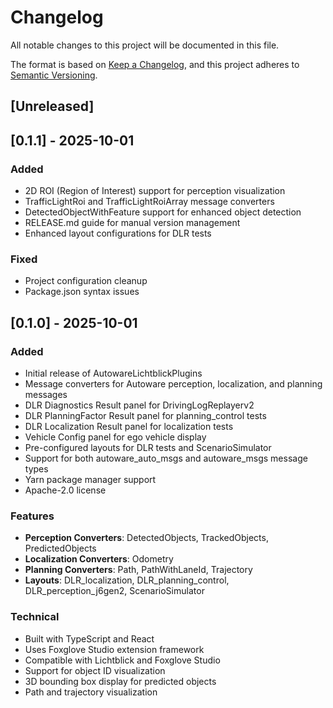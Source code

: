 # Changelog

All notable changes to this project will be documented in this file.

The format is based on [Keep a Changelog](https://keepachangelog.com/en/1.0.0/),
and this project adheres to [Semantic Versioning](https://semver.org/spec/v2.0.0.html).

## [Unreleased]

## [0.1.1] - 2025-10-01

### Added

- 2D ROI (Region of Interest) support for perception visualization
- TrafficLightRoi and TrafficLightRoiArray message converters
- DetectedObjectWithFeature support for enhanced object detection
- RELEASE.md guide for manual version management
- Enhanced layout configurations for DLR tests

### Fixed

- Project configuration cleanup
- Package.json syntax issues

## [0.1.0] - 2025-10-01

### Added

- Initial release of AutowareLichtblickPlugins
- Message converters for Autoware perception, localization, and planning messages
- DLR Diagnostics Result panel for DrivingLogReplayerv2
- DLR PlanningFactor Result panel for planning_control tests
- DLR Localization Result panel for localization tests
- Vehicle Config panel for ego vehicle display
- Pre-configured layouts for DLR tests and ScenarioSimulator
- Support for both autoware_auto_msgs and autoware_msgs message types
- Yarn package manager support
- Apache-2.0 license

### Features

- **Perception Converters**: DetectedObjects, TrackedObjects, PredictedObjects
- **Localization Converters**: Odometry
- **Planning Converters**: Path, PathWithLaneId, Trajectory
- **Layouts**: DLR_localization, DLR_planning_control, DLR_perception_j6gen2, ScenarioSimulator

### Technical

- Built with TypeScript and React
- Uses Foxglove Studio extension framework
- Compatible with Lichtblick and Foxglove Studio
- Support for object ID visualization
- 3D bounding box display for predicted objects
- Path and trajectory visualization
